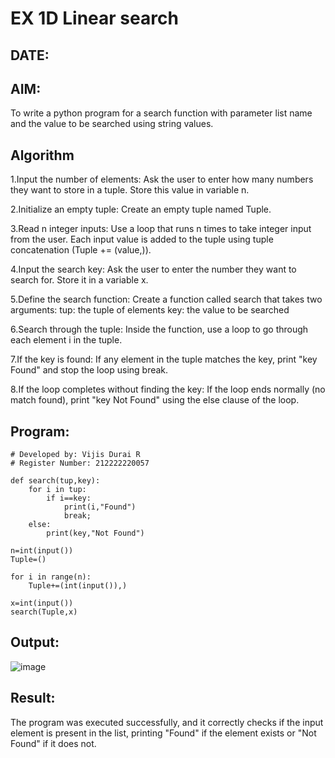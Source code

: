 # EX 1D Linear search
## DATE:
## AIM:
To write a python program for a search function with parameter list name and the value to be searched using string values.

## Algorithm
1.Input the number of elements: Ask the user to enter how many numbers they want to store in a tuple. Store this value in variable n.

2.Initialize an empty tuple: Create an empty tuple named Tuple.

3.Read n integer inputs: Use a loop that runs n times to take integer input from the user. Each input value is added to the tuple using tuple concatenation (Tuple += (value,)).

4.Input the search key: Ask the user to enter the number they want to search for. Store it in a variable x.

5.Define the search function: Create a function called search that takes two arguments:
 tup: the tuple of elements
 key: the value to be searched

6.Search through the tuple: Inside the function, use a loop to go through each element i in the tuple.

7.If the key is found: If any element in the tuple matches the key, print "key Found" and stop the loop using break.

8.If the loop completes without finding the key: If the loop ends normally (no match found), print "key Not Found" using the else clause of the loop.

## Program:
```
# Developed by: Vijis Durai R
# Register Number: 212222220057

def search(tup,key):
    for i in tup:
        if i==key:
            print(i,"Found")
            break;
    else:
        print(key,"Not Found")
        
n=int(input()) 
Tuple=()

for i in range(n):
    Tuple+=(int(input()),)
    
x=int(input())    
search(Tuple,x)
```

## Output:
![image](https://github.com/user-attachments/assets/4eea0123-8f54-484b-8614-b9c8c46942ba)

## Result:
The program was executed successfully, and it correctly checks if the input element is present in the list, printing "Found" if the element exists or "Not Found" if it does not.
